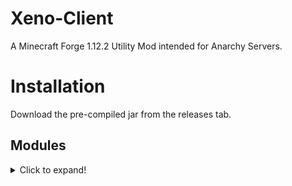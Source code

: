# Xeno-Client
A Minecraft Forge 1.12.2 Utility Mod intended for Anarchy Servers.

# Installation
Download the pre-compiled jar from the releases tab.

## Modules
<details>
  <summary>Click to expand!</summary>
  
  # Combat
    * Aura
    * AutoArmour
    * Blink
    * Offhand
    * Surround    
  
  <details>
  <summary>Movement</summary>    
    * Fly
    * ElytraFly
    * NoFall
    * Jetpack
    * Step
    * Reverse Step
    * Sprint
    * Velocity   
  </details>
  
</details>
